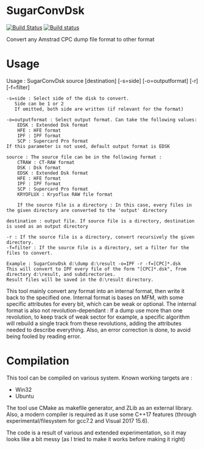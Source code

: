 
# SugarConvDsk

[![Build Status](https://travis-ci.com/Tom1975/SugarConvDsk.svg?branch=master)](https://travis-ci.com/Tom1975/SugarConvDsk)
[![Build status](https://ci.appveyor.com/api/projects/status/oq746hdj4wrn8rod?svg=true)](https://ci.appveyor.com/project/Tom1975/sugarconvdsk)

Convert any Amstrad CPC dump file format to other format

Usage
=====
Usage : SugarConvDsk source [destination] [-s=side] [-o=outputformat] [-r] [-f=filter]

    -s=side : Select side of the disk to convert.
       Side can be 1 or 2
       If omitted, both side are written (if relevant for the format)

    -o=outputformat : Select output format. Can take the following values:
        EDSK : Extended Dsk format
        HFE : HFE format
        IPF : IPF format
        SCP : Supercard Pro format
    If this parameter is not used, default output format is EDSK

    source : The source file can be in the following format :
        CTRAW : CT-RAW format
        DSK : Dsk format
        EDSK : Extended Dsk format
        HFE : HFE format
        IPF : IPF format
        SCP : Supercard Pro format
        KRYOFLUX : Kryoflux RAW file format
		
        If the source file is a directory : In this case, every files in the given directory are converted to the 'output' directory

    destination : output file. If source file is a directory, destination is used as an output directory

    -r : If the source file is a directory, convert recursively the given directory.
    -f=filter : If the source file is a directory, set a filter for the files to convert.
	
	Example : SugarConvDsk d:\dump d:\result -o=IPF -r -f=[CPC]*.dsk 
	This will convert to IPF every file of the form "[CPC]*.dsk", from directory d:\result, and subdirectories.
	Result files will be saved in the d:\result directory.

This tool mainly convert any format into an internal format, then write it back to the specified one.
Internal format is bases on MFM, with some specific attributes for every bit, which can be weak or optional.
The internal format is also not revolution-dependant : If a dump use more than one revolution, to keep track of weak sector for example, a specific algorithm will rebuild a single track from these revolutions, adding the attributes needed to describe everything. Also, an error correction is done, to avoid being fooled by reading error.

Compilation
=
This tool can be compiled on various system.
Known working targets are :
 - Win32
 - Ubuntu

The tool use CMake as makefile generator, and ZLib as an external library.
Also, a modern compiler is required as it use some C++17 features (through experimental/filesystem for gcc7.2 and Visual 2017 15.6).

The code is a result of various and extended experimentation, so it may looks like a bit messy (as I tried to make it works before making it right)
